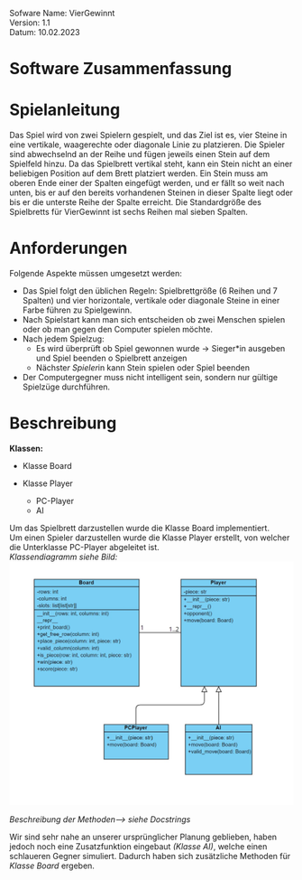 Sofware Name: VierGewinnt  
Version: 1.1  
Datum: 10.02.2023

# Software Zusammenfassung
# Spielanleitung
Das Spiel wird von zwei Spielern gespielt, und das Ziel ist es, vier Steine in eine vertikale, waagerechte oder diagonale Linie zu platzieren. Die Spieler sind abwechselnd an der Reihe und fügen jeweils einen Stein auf dem Spielfeld hinzu. Da das Spielbrett vertikal steht, kann ein Stein nicht an einer beliebigen Position auf dem Brett platziert werden. Ein Stein muss am oberen Ende einer der Spalten eingefügt werden, und er fällt so weit nach unten, bis er auf den bereits vorhandenen Steinen in dieser Spalte liegt oder bis er die unterste Reihe der Spalte erreicht. Die Standardgröße des Spielbretts für VierGewinnt ist sechs Reihen mal sieben Spalten.
# Anforderungen
Folgende Aspekte müssen umgesetzt werden:
- Das Spiel folgt den üblichen Regeln: Spielbrettgröße (6 Reihen und 7 Spalten) und vier horizontale, vertikale oder diagonale Steine in einer Farbe führen zu Spielgewinn.
- Nach Spielstart kann man sich entscheiden ob zwei Menschen spielen oder ob man gegen den Computer spielen möchte.
- Nach jedem Spielzug:
  - Es wird überprüft ob Spiel gewonnen wurde -> Sieger*in ausgeben und Spiel beenden o Spielbrett anzeigen 
  - Nächste*r Spieler*in kann Stein spielen oder Spiel beenden
- Der Computergegner muss nicht intelligent sein, sondern nur gültige Spielzüge durchführen.

# Beschreibung
**Klassen:** 
- Klasse Board
- Klasse Player  

  - PC-Player
  - AI

Um das Spielbrett darzustellen wurde die Klasse Board implementiert.  
Um einen Spieler darzustellen wurde die Klasse Player erstellt, von welcher die Unterklasse PC-Player abgeleitet ist.  
*Klassendiagramm siehe Bild:*  
![Klassendiagramm](Klassendiagramm.jpg)

*Beschreibung der Methoden--> siehe Docstrings*

Wir sind sehr nahe an unserer ursprünglicher Planung geblieben, haben jedoch noch eine Zusatzfunktion eingebaut *(Klasse AI)*, welche einen schlaueren Gegner simuliert. Dadurch haben sich zusätzliche Methoden für *Klasse Board* ergeben. 
